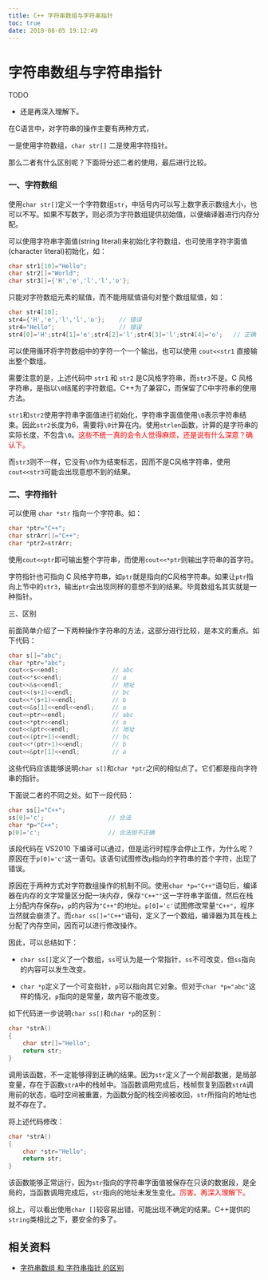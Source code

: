 ```yaml
---
title: C++ 字符串数组与字符串指针
toc: true
date: 2018-08-05 19:12:49
---
```

# 字符串数组与字符串指针


TODO

- 还是再深入理解下。


在C语言中，对字符串的操作主要有两种方式，

一是使用字符数组，`char str[]`
二是使用字符指针。

那么二者有什么区别呢？下面将分述二者的使用，最后进行比较。

### 一、字符数组

​使用`char str[]`定义一个字符数组`str`，中括号内可以写上数字表示数组大小，也可以不写。如果不写数字，则必须为字符数组提供初始值，以便编译器进行内存分配。

可以使用字符串字面值(string literal)来初始化字符数组，也可使用字符字面值(character literal)初始化，如：

```cpp
char str1[10]="Hello";
char str2[]="World";
char str3[]={'H','e','l','l','o'};
```


只能对字符数组元素的赋值，而不能用赋值语句对整个数组赋值，如：

```cpp
char str4[10];
str4={'H','e','l','l','o'};    // 错误
str4="Hello";                  // 错误
str4[0]='H';str4[1]='e';str4[2]='l';str4[3]='l';str4[4]='o';   // 正确
```


可以使用循环将字符数组中的字符一个一个输出，也可以使用 `cout<<str1` 直接输出整个数组。

需要注意的是，上述代码中 `str1` 和 `str2` 是C风格字符串，而`str3`不是。C 风格字符串，是指以`\0`结尾的字符数组。C++为了兼容C，而保留了C中字符串的使用方法。

`str1`和`str2`使用字符串字面值进行初始化，字符串字面值使用`\0`表示字符串结束。因此`str2`长度为6，需要将`\0`计算在内。使用`strlen`函数，计算的是字符串的实际长度，不包含`\0`。<span style="color:red;">这些不统一真的会令人觉得麻烦，还是说有什么深意？确认下。</span>

而`str3`则不一样，它没有`\0`作为结束标志，因而不是C风格字符串，使用`cout<<str3`可能会出现意想不到的结果。

### 二、字符指针

可以使用 `char *str` 指向一个字符串。如：

```cpp
char *ptr="C++";
char strArr[]="C++";
char *ptr2=strArr;
```


使用`cout<<ptr`即可输出整个字符串，而使用`cout<<*ptr`则输出字符串的首字符。

字符指针也可指向 C 风格字符串，如`ptr`就是指向的C风格字符串。如果让`ptr`指向上节中的`str3`，输出`ptr`会出现同样的意想不到的结果。毕竟数组名其实就是一种指针。

三、区别

前面简单介绍了一下两种操作字符串的方法，这部分进行比较，是本文的重点。如下代码：


```cpp
char s[]="abc";
char *ptr="abc";
cout<<s<<endl;               // abc
cout<<*s<<endl;              // a
cout<<&s<<endl;              // 地址
cout<<(s+1)<<endl;           // bc
cout<<*(s+1)<<endl;          // b
cout<<&s[1]<<endl<<endl;     // a
cout<<ptr<<endl;             // abc
cout<<*ptr<<endl;            // a
cout<<&ptr<<endl;            // 地址
cout<<(ptr+1)<<endl;         // bc
cout<<*(ptr+1)<<endl;        // b
cout<<&ptr[1]<<endl;         // a
```


这些代码应该能够说明`char s[]`和`char *ptr`之间的相似点了。它们都是指向字符串的指针。

下面说二者的不同之处。如下一段代码：

```cpp
char ss[]="C++";
ss[0]='c';                  // 合法
char *p="C++";
p[0]='c';                   // 合法但不正确
```

该段代码在 VS2010 下编译可以通过，但是运行时程序会停止工作，为什么呢？原因在于`p[0]='c'`这一语句。该语句试图修改`p`指向的字符串的首个字符，出现了错误。

原因在于两种方式对字符数组操作的机制不同。使用`char *p="C++"`语句后，编译器在内存的文字常量区分配一块内存，保存`"C++""`这一字符串字面值，然后在栈上分配内存保存`p`，`p`的内容为`"C++"`的地址。`p[0]='c'`试图修改常量`"C++"`，程序当然就会崩溃了。而`char ss[]="C++"`语句，定义了一个数组，编译器为其在栈上分配了内存空间，因而可以进行修改操作。

因此，可以总结如下：

- `char ss[]`定义了一个数组，`ss`可认为是一个常指针，`ss`不可改变，但`ss`指向的内容可以发生改变。

- `char *p`定义了一个可变指针，`p`可以指向其它对象。但对于`char *p="abc"`这样的情况，`p`指向的是常量，故内容不能改变。


如下代码进一步说明`char ss[]`和`char *p`的区别：


```cpp
char *strA()
{
    char str[]="Hello";
​    return str;
}
```


调用该函数，不一定能够得到正确的结果。因为`str`定义了一个局部数据，是局部变量，存在于函数`strA`中的栈帧中。当函数调用完成后，栈帧恢复到函数`strA`调用前的状态，临时空间被重置，为函数分配的栈空间被收回，`str`所指向的地址也就不存在了。

将上述代码修改：

```cpp
char *strA()
{
​    char *str="Hello";
​    return str;
}
```


该函数能够正常运行，因为`str`指向的字符串字面值被保存在只读的数据段，是全局的，当函数调用完成后，`str`指向的地址未发生变化。<span style="color:red;">厉害。再深入理解下。</span>

综上，可以看出使用`char []`较容易出错，可能出现不确定的结果。C++提供的`string`类相比之下，要安全的多了。



## 相关资料

- [字符串数组 和 字符串指针 的区别](https://blog.csdn.net/qq_35212671/article/details/53440439)

